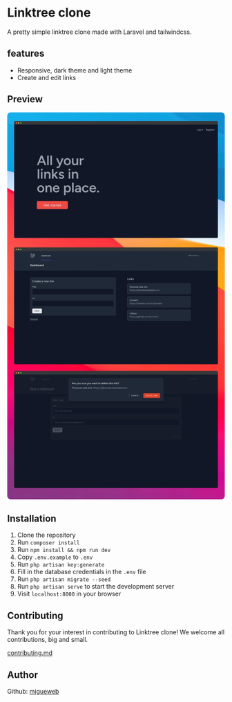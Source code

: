 # Linktree clone
A pretty simple linktree clone made with Laravel and tailwindcss.

## features
- Responsive, dark theme and light theme
- Create and edit links

## Preview
![Linktree clone Screenshots](mockup.webp)

## Installation
1. Clone the repository
2. Run `composer install`
3. Run `npm install && npm run dev`
4. Copy `.env.example` to `.env`
5. Run `php artisan key:generate`
6. Fill in the database credentials in the `.env` file
7. Run `php artisan migrate --seed`
8. Run `php artisan serve` to start the development server
9. Visit `localhost:8000` in your browser

## Contributing
Thank you for your interest in contributing to Linktree clone! We welcome all contributions, big and small.

[contributing.md](CONTRIBUTING.md)

## Author
Github: [migueweb](https://github.com/migueweb)
